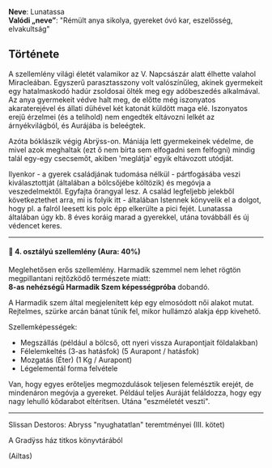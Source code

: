 **Neve**: Lunatassa\
**Valódi „neve”**: "Rémült anya sikolya, gyereket óvó kar, eszelősség, elvakultság"

## Története

A szellemlény világi életét valamikor az V. Napcsászár alatt élhette valahol Miracleában. Egyszerű parasztasszony volt valószínűleg, akinek gyermekeit egy hatalmaskodó hadúr zsoldosai ölték meg egy adóbeszedés alkalmával. Az anya gyermekeit védve halt meg, de előtte még iszonyatos akaraterejével és állati dühével két katonát küldött maga elé. Iszonyatos erejű érzelmei (és a telihold) nem engedték eltávozni lelkét az árnyékvilágból, és Aurájába is beleégtek.

Azóta bóklászik végig Abrÿss-on. Mániája lett gyermekeinek védelme, de mivel azok meghaltak (ezt ő nem bírta sem elfogadni sem felfogni) mindig talál egy-egy csecsemőt, akiben 'meglátja' egyik eltávozott utódját.  

Ilyenkor - a gyerek családjának tudomása nélkül - pártfogásába veszi kiválasztottját (általában a bölcsőjébe költözik) és megóvja a veszedelmektől. Egyfajta őrangyal lesz. A család legfeljebb jelekből következtethet arra, mi is folyik itt - általában Istennek könyvelik el a dolgot, hogy pl. a falról leesett kis polc épp elkerülte a pici fejét. Lunatassa általában úgy kb. 8 éves koráig marad a gyerekkel, utána továbbáll és új védencet keres.

---

#### 👻 4. osztályú szellemlény (Aura: 40%)

Meglehetősen erős szellemlény. Harmadik szemmel nem lehet rögtön megpillantani rejtőzködő természete miatt:\
**8-as nehézségű Harmadik Szem képességpróba** dobandó.

A Harmadik szem által megjelenített kép egy elmosódott női alakot mutat. Rejtelmes, szürke arcán bánat tűnik fel, mikor hullámzó alakja épp kivehető.

Szellemképességek:
- Megszállás (például a bölcső, ott nyeri vissza Aurapontjait földalakban)
- Félelemkeltés (3-as hatásfok) (5 Aurapont / hatásfok)
- Mozgatás (Éter) (1 Kg / Aurapont)
- Légelementál forma felvétele

Van, hogy egyes erőteljes megmozdulások teljesen felemésztik erejét, de mindenáron megóvja a gyereket. Például teljes Auráját feláldozza, hogy egy nagy lehulló kődarabot eltérítsen. Utána "eszméletét veszti".

---

Slissan Destoros: Abryss "nyughatatlan" teremtményei (III. kötet)

A Gradÿss ház titkos könyvtárából

(Ailtas)
